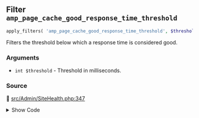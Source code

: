 ## Filter `amp_page_cache_good_response_time_threshold`

```php
apply_filters( 'amp_page_cache_good_response_time_threshold', $threshold );
```

Filters the threshold below which a response time is considered good.

### Arguments

* `int $threshold` - Threshold in milliseconds.

### Source

:link: [src/Admin/SiteHealth.php:347](/src/Admin/SiteHealth.php#L347)

<details>
<summary>Show Code</summary>

```php
return (int) apply_filters( 'amp_page_cache_good_response_time_threshold', 600 );
```

</details>
